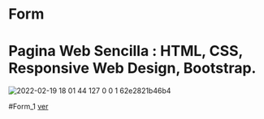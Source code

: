 # Form

# Pagina Web Sencilla : HTML, CSS, Responsive Web Design, Bootstrap.
 
![2022-02-19 18 01 44 127 0 0 1 62e2821b46b4](https://user-images.githubusercontent.com/99273526/154823251-0c297101-51ab-412e-9871-d49d605d6a8f.png)

#Form_1
<a href="https://josselara.github.io/Form/form_1">ver</a>
